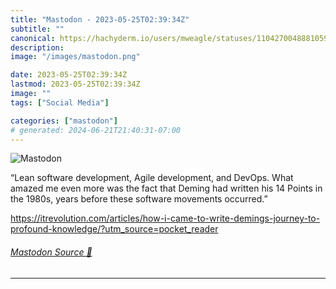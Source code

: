 ```yaml
---
title: "Mastodon - 2023-05-25T02:39:34Z"
subtitle: ""
canonical: https://hachyderm.io/users/mweagle/statuses/110427004888105906
description:
image: "/images/mastodon.png"

date: 2023-05-25T02:39:34Z
lastmod: 2023-05-25T02:39:34Z
image: ""
tags: ["Social Media"]

categories: ["mastodon"]
# generated: 2024-06-21T21:40:31-07:00
---
```

![Mastodon](/images/mastodon.png)

<p>“Lean software development, Agile development, and DevOps. What amazed me even more was the fact that Deming had written his 14 Points in the 1980s, years before these software movements occurred.”</p><p><a href="https://itrevolution.com/articles/how-i-came-to-write-demings-journey-to-profound-knowledge/?utm_source=pocket_reader" target="_blank" rel="nofollow noopener noreferrer" translate="no"><span class="invisible">https://</span><span class="ellipsis">itrevolution.com/articles/how-</span><span class="invisible">i-came-to-write-demings-journey-to-profound-knowledge/?utm_source=pocket_reader</span></a></p>


###### [Mastodon Source 🐘](https://hachyderm.io/@mweagle/110427004888105906)

___

